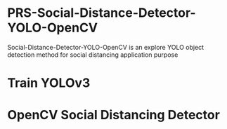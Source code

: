 # PRS-Social-Distance-Detector-YOLO-OpenCV
Social-Distance-Detector-YOLO-OpenCV is an explore YOLO object detection method for social distancing application purpose

# Train YOLOv3


# OpenCV Social Distancing Detector
